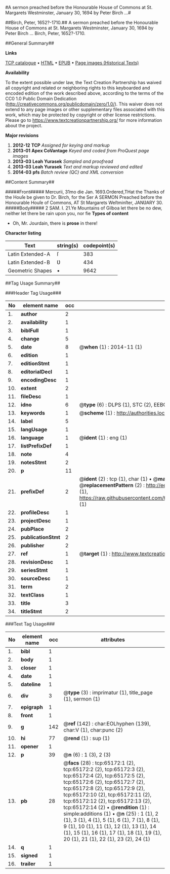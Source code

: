 #A sermon preached before the Honourable House of Commons at St. Margarets Westminster, January 30, 1694 by Peter Birch ...#

##Birch, Peter, 1652?-1710.##
A sermon preached before the Honourable House of Commons at St. Margarets Westminster, January 30, 1694 by Peter Birch ...
Birch, Peter, 1652?-1710.

##General Summary##

**Links**

[TCP catalogue](http://www.ota.ox.ac.uk/tcp/)  • 
[HTML](http://tei.it.ox.ac.uk/tcp/Texts-HTML/free/A28/A28182.html)  • 
[EPUB](http://tei.it.ox.ac.uk/tcp/Texts-EPUB/free/A28/A28182.epub) • 
[Page images (Historical Texts)](https://historicaltexts.jisc.ac.uk/eebo-12647309e)

**Availability**

To the extent possible under law, the Text Creation Partnership has waived all copyright and related or neighboring rights to this keyboarded and encoded edition of the work described above, according to the terms of the CC0 1.0 Public Domain Dedication (http://creativecommons.org/publicdomain/zero/1.0/). This waiver does not extend to any page images or other supplementary files associated with this work, which may be protected by copyright or other license restrictions. Please go to https://www.textcreationpartnership.org/ for more information about the project.

**Major revisions**

1. __2012-12__ __TCP__ *Assigned for keying and markup*
1. __2013-01__ __Apex CoVantage__ *Keyed and coded from ProQuest page images*
1. __2013-03__ __Leah Yurasek__ *Sampled and proofread*
1. __2013-03__ __Leah Yurasek__ *Text and markup reviewed and edited*
1. __2014-03__ __pfs__ *Batch review (QC) and XML conversion*

##Content Summary##

#####Front#####
Mercurii, 31mo die Jan. 1693.Ordered,THat the Thanks of the Houſe be given to Dr. Birch, for the Ser A SERMON Preached before the Honourable Houſe of Commons, AT St Margarets Weſtminſter, JANƲARY 30. 
#####Body#####
2 SAM. I. 21.Ye Mountains of Gilboa let there be no dew, neither let there be rain upon you, nor fie
**Types of content**

  * Oh, Mr. Jourdain, there is **prose** in there!

**Character listing**


|Text|string(s)|codepoint(s)|
|---|---|---|
|Latin Extended-A|ſ|383|
|Latin Extended-B|Ʋ|434|
|Geometric Shapes|▪|9642|

##Tag Usage Summary##

###Header Tag Usage###

|No|element name|occ|attributes|
|---|---|---|---|
|1.|__author__|2||
|2.|__availability__|1||
|3.|__biblFull__|1||
|4.|__change__|5||
|5.|__date__|8| @__when__ (1) : 2014-11 (1)|
|6.|__edition__|1||
|7.|__editionStmt__|1||
|8.|__editorialDecl__|1||
|9.|__encodingDesc__|1||
|10.|__extent__|2||
|11.|__fileDesc__|1||
|12.|__idno__|6| @__type__ (6) : DLPS (1), STC (2), EEBO-CITATION (1), OCLC (1), VID (1)|
|13.|__keywords__|1| @__scheme__ (1) : http://authorities.loc.gov/ (1)|
|14.|__label__|5||
|15.|__langUsage__|1||
|16.|__language__|1| @__ident__ (1) : eng (1)|
|17.|__listPrefixDef__|1||
|18.|__note__|4||
|19.|__notesStmt__|2||
|20.|__p__|11||
|21.|__prefixDef__|2| @__ident__ (2) : tcp (1), char (1)  •  @__matchPattern__ (2) : ([0-9\-]+):([0-9IVX]+) (1), (.+) (1)  •  @__replacementPattern__ (2) : http://eebo.chadwyck.com/downloadtiff?vid=$1&page=$2 (1), https://raw.githubusercontent.com/textcreationpartnership/Texts/master/tcpchars.xml#$1 (1)|
|22.|__profileDesc__|1||
|23.|__projectDesc__|1||
|24.|__pubPlace__|2||
|25.|__publicationStmt__|2||
|26.|__publisher__|2||
|27.|__ref__|1| @__target__ (1) : http://www.textcreationpartnership.org/docs/. (1)|
|28.|__revisionDesc__|1||
|29.|__seriesStmt__|1||
|30.|__sourceDesc__|1||
|31.|__term__|2||
|32.|__textClass__|1||
|33.|__title__|3||
|34.|__titleStmt__|2||


###Text Tag Usage###

|No|element name|occ|attributes|
|---|---|---|---|
|1.|__bibl__|1||
|2.|__body__|1||
|3.|__closer__|1||
|4.|__date__|1||
|5.|__dateline__|1||
|6.|__div__|3| @__type__ (3) : imprimatur (1), title_page (1), sermon (1)|
|7.|__epigraph__|1||
|8.|__front__|1||
|9.|__g__|142| @__ref__ (142) : char:EOLhyphen (139), char:V (1), char:punc (2)|
|10.|__hi__|77| @__rend__ (1) : sup (1)|
|11.|__opener__|1||
|12.|__p__|39| @__n__ (6) : 1 (3), 2 (3)|
|13.|__pb__|28| @__facs__ (28) : tcp:65172:1 (2), tcp:65172:2 (2), tcp:65172:3 (2), tcp:65172:4 (2), tcp:65172:5 (2), tcp:65172:6 (2), tcp:65172:7 (2), tcp:65172:8 (2), tcp:65172:9 (2), tcp:65172:10 (2), tcp:65172:11 (2), tcp:65172:12 (2), tcp:65172:13 (2), tcp:65172:14 (2)  •  @__rendition__ (1) : simple:additions (1)  •  @__n__ (25) : 1 (1), 2 (1), 3 (1), 4 (1), 5 (1), 6 (1), 7 (1), 8 (1), 9 (1), 10 (1), 11 (1), 12 (1), 13 (1), 14 (1), 15 (1), 16 (1), 17 (1), 18 (1), 19 (1), 20 (1), 21 (1), 22 (1), 23 (2), 24 (1)|
|14.|__q__|1||
|15.|__signed__|1||
|16.|__trailer__|1||
